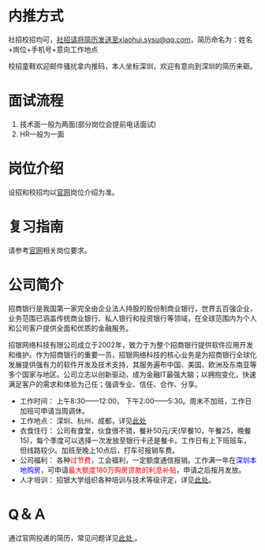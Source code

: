 # 内推方式
社招校招均可，社招请将简历发送至xiaohui.sysu@qq.com，简历命名为：姓名+岗位+手机号+意向工作地点

校招童鞋欢迎邮件骚扰拿内推码，本人坐标深圳，欢迎有意向到深圳的简历来砸。
# 面试流程
1. 技术面一般为两面(部分岗位会提前电话面试)
2. HR一般为一面

# 岗位介绍
设招和校招均以[官网](https://cmbnt.cmbchina.com/zhaopin/career.aspx)岗位介绍为准。

# 复习指南
请参考[官网](https://cmbnt.cmbchina.com/zhaopin/career.aspx)相关岗位要求。

# 公司简介
招商银行是我国第一家完全由企业法人持股的股份制商业银行，世界五百强企业，业务范围已涵盖传统商业银行、私人银行和投资银行等领域，在全球范围内为个人和公司客户提供全面和优质的金融服务。

招银网络科技有限公司成立于2002年，致力于为整个招商银行提供软件应用开发和维护。作为招商银行的重要一员，招银网络科技的核心业务是为招商银行全球化发展提供强有力的软件开发及技术支持，其服务遍布中国、美国、欧洲及东南亚等多个国家与地区。公司立志以创新驱动，成为金融IT最强大脑；以拥抱变化，快速满足客户的需求和体验为己任；强调专业、信任、合作、分享。

 - 工作时间： 上午8:30——12:00， 下午2:00——5:30。周末不加班，工作日加班可申请当周调休。
 - 工作地点： 深圳、杭州、成都，详见[此处](http://cmbnt.cmbchina.com/about.html)
 - 衣食住行： 公司有食堂，伙食很不错，餐补50元/天(早餐10，午餐25，晚餐15)，每个季度可以选择一次发放至银行卡还是餐卡。工作日有上下班班车，但线路较少。加班至晚上10点后，打车可报销车费。
 - 公司福利： 各种<font color=red>过节费</font>，工会福利，一定额度通信报销。工作满一年在<font color=Blue>深圳本地购房</font>，可申请<font color=red>最大额度180万购房贷款的利息补贴</font>，申请之后按月发放。
 - 人才培训： 招银大学组织各种培训与技术等级评定，详见[此处](http://cmbnt.cmbchina.com/training.html)。
  
  
# Q＆Ａ
通过官网投递的简历，常见问题详见[此处 ](https://cmbnt.cmbchina.com/zhaopin/faqlist.aspx?type=-1&key=&page=1) 。
